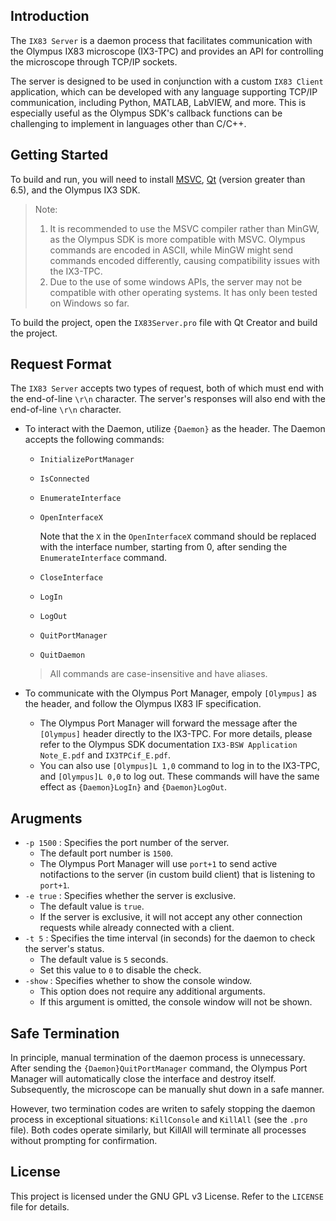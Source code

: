 ## Introduction

The `IX83 Server` is a daemon process that facilitates communication with the Olympus IX83 microscope (IX3-TPC) and provides an API for controlling the microscope through TCP/IP sockets.

The server is designed to be used in conjunction with a custom `IX83 Client` application, which can be developed with any language supporting TCP/IP communication, including Python, MATLAB, LabVIEW, and more. This is especially useful as the Olympus SDK's callback functions can be challenging to implement in languages other than C/C++.

## Getting Started

To build and run, you will need to install [MSVC](https://visualstudio.microsoft.com/downloads/), [Qt](https://www.qt.io/download-open-source) (version greater than 6.5), and the Olympus IX3 SDK.

> Note:
> 
> 1. It is recommended to use the MSVC compiler rather than MinGW, as the Olympus SDK is more compatible with MSVC. Olympus commands are encoded in ASCII, while MinGW might send commands encoded differently, causing compatibility issues with the IX3-TPC.
> 2. Due to the use of some windows APIs, the server may not be compatible with other operating systems. It has only been tested on Windows so far.

To build the project, open the `IX83Server.pro` file with Qt Creator and build the project.

## Request Format

The `IX83 Server` accepts two types of request, both of which must end with the end-of-line `\r\n` character. The server's responses will also end with the end-of-line `\r\n` character.

- To interact with the Daemon, utilize `{Daemon}` as the header.
  The Daemon accepts the following commands:
  - `InitializePortManager`
  - `IsConnected`
  - `EnumerateInterface`
  - `OpenInterfaceX`

    Note that the `X` in the `OpenInterfaceX` command should be replaced with the interface number, starting from 0, after sending the `EnumerateInterface` command.

  - `CloseInterface`
  - `LogIn`
  - `LogOut`
  - `QuitPortManager`
  - `QuitDaemon`
  
  > All commands are case-insensitive and have aliases.
    
- To communicate with the Olympus Port Manager, empoly `[Olympus]` as the header, and follow the Olympus IX83 IF specification.
  - The Olympus Port Manager will forward the message after the `[Olympus]` header directly to the IX3-TPC. For more details, please refer to the Olympus SDK documentation `IX3-BSW Application Note_E.pdf` and `IX3TPCif_E.pdf`.
  - You can also use `[Olympus]L 1,0` command to log in to the IX3-TPC, and `[Olympus]L 0,0` to log out. These commands will have the same effect as `{Daemon}LogIn}` and `{Daemon}LogOut`.

## Arugments

- `-p 1500` : Specifies the port number of the server. 
  - The default port number is `1500`.
  - The Olympus Port Manager will use `port+1` to send active notifactions to the server (in custom build client) that is listening to `port+1`.
- `-e true` : Specifies whether the server is exclusive.
  - The default value is `true`.
  - If the server is exclusive, it will not accept any other connection requests while already connected with a client.
- `-t 5` : Specifies the time interval (in seconds) for the daemon to check the server's status.
  - The default value is `5` seconds.
  - Set this value to `0` to disable the check.
- `-show` : Specifies whether to show the console window.
  - This option does not require any additional arguments.
  - If this argument is omitted, the console window will not be shown.

## Safe Termination

In principle, manual termination of the daemon process is unnecessary. After sending the `{Daemon}QuitPortManager` command, the Olympus Port Manager will automatically close the interface and destroy itself. Subsequently, the microscope can be manually shut down in a safe manner.

However, two termination codes are writen to safely stopping the daemon process in exceptional situations: `KillConsole` and `KillAll` (see the `.pro` file).  Both codes operate similarly, but KillAll will terminate all processes without prompting for confirmation.

## License

This project is licensed under the GNU GPL v3 License. Refer to the `LICENSE` file for details.
